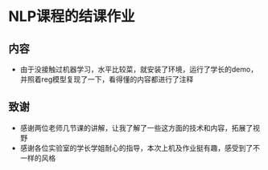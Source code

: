 # NLP课程的结课作业

## 内容
+ 由于没接触过机器学习，水平比较菜，就安装了环境，运行了学长的demo，并照着reg模型复现了一下，看得懂的内容都进行了注释


## 致谢
+ 感谢两位老师几节课的讲解，让我了解了一些这方面的技术和内容，拓展了视野
+ 感谢各位实验室的学长学姐耐心的指导，本次上机及作业挺有趣，感受到了不一样的风格
